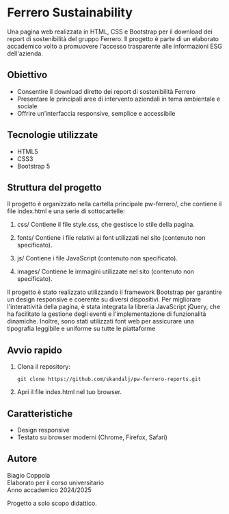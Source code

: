 # Ferrero Sustainability

Una pagina web realizzata in HTML, CSS e Bootstrap per il download dei report di sostenibilità del gruppo Ferrero. Il progetto è parte di un elaborato accademico volto a promuovere l'accesso trasparente alle informazioni ESG dell'azienda.

## Obiettivo

- Consentire il download diretto dei report di sostenibilità Ferrero
- Presentare le principali aree di intervento aziendali in tema ambientale e sociale
- Offrire un’interfaccia responsive, semplice e accessibile

## Tecnologie utilizzate

- HTML5
- CSS3
- Bootstrap 5

## Struttura del progetto

Il progetto è organizzato nella cartella principale pw-ferrero/, che contiene il file index.html e una serie di sottocartelle: 

1. css/
Contiene il file style.css, che gestisce lo stile della pagina.

2. fonts/
Contiene i file relativi ai font utilizzati nel sito (contenuto non specificato).

3. js/
Contiene i file JavaScript (contenuto non specificato).

4. images/
Contiene le immagini utilizzate nel sito (contenuto non specificato).

Il progetto è stato realizzato utilizzando il framework Bootstrap per garantire un design responsive e coerente su diversi dispositivi. Per migliorare l'interattività della pagina, è stata integrata la libreria JavaScript jQuery, che ha facilitato la gestione degli eventi e l'implementazione di funzionalità dinamiche. 
Inoltre, sono stati utilizzati font web per assicurare una tipografia leggibile e uniforme su tutte le piattaforme

## Avvio rapido

1. Clona il repository:
   ```
   git clone https://github.com/skandalj/pw-ferrero-reports.git
   ```

2. Apri il file index.html nel tuo browser.

## Caratteristiche

- Design responsive
- Testato su browser moderni (Chrome, Firefox, Safari)


## Autore

Biagio Coppola  
Elaborato per il corso universitario  
Anno accademico 2024/2025

Progetto a solo scopo didattico.
